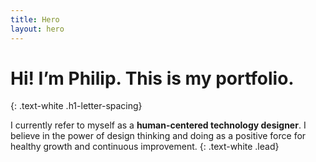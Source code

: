 ```yaml
---
title: Hero
layout: hero
---
```


# Hi! I’m Philip. This is my portfolio.
{: .text-white .h1-letter-spacing}

I currently refer to myself as a **human-centered technology designer**. I believe in the power of design thinking and doing as a positive force for healthy growth and continuous improvement.
{: .text-white .lead}
